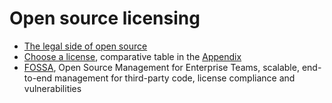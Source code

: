 # Open source licensing
- [The legal side of open source](https://opensource.guide/legal/)
- [Choose a license](https://choosealicense.com/), comparative table in the [Appendix](https://choosealicense.com/appendix/)
- [FOSSA](https://fossa.com/), Open Source Management for Enterprise Teams, scalable, end-to-end management for third-party code, license compliance and vulnerabilities
